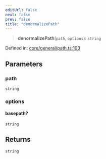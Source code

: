 ```yaml
---
editUrl: false
next: false
prev: false
title: "denormalizePath"
---
```


> **denormalizePath**(`path`, `options`): `string`

Defined in: [core/general/path.ts:103](https://github.com/datisthq/dpkit/blob/5891634de8175d14853313e208ffbae144fd78eb/core/general/path.ts#L103)

## Parameters

### path

`string`

### options

#### basepath?

`string`

## Returns

`string`
